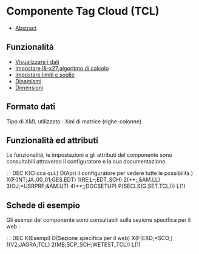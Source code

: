 # Componente Tag Cloud (TCL)
- [Abstract](Sorgenti/DOC/TA/B£AMO/LOCTCL_F00)

## Funzionalità
- [Visualizzare i dati](Sorgenti/DOC/TA/B£AMO/LOCTCL_F01)
- [Impostare l&-x27;algoritmo di calcolo](Sorgenti/DOC/TA/B£AMO/LOCTCL_F02)
- [Impostare limiti e soglie](Sorgenti/DOC/TA/B£AMO/LOCTCL_F03)
- [Dinamismi](Sorgenti/DOC/TA/B£AMO/LOCTCL_F04)
- [Dimensioni](Sorgenti/DOC/TA/B£AMO/LOCTCL_F05)

## Formato dati
Tipo di XML utilizzato :  Xml di matrice (righe-colonne)

## Funzionalità ed attributi
Le funzionalità, le impostazioni e gli attributi del componente sono consultabili attraverso il configuratore e la sua documentazione.

 :  : DEC K(Clicca qui.) D(Apri il configuratore per vedere tutte le possibilità.) X(F(INT;JA_00_01;GES.EDT) 1(RE;L-;EDT_SCH) 2(\*\*;;&AM.LL) 3(OJ;\*USRPRF;&AM.UT) 4(\*\*;;DOCSETUP) P(SECLS(G.SET.TCL))) L(1)

## Schede di esempio
Gli esempi del componente sono consultabili sulla sezione specifica per il web : 

 :  : DEC K(Esempi) D(Sezione specifica per il web) X(F(EXD;\*SCO;) 1(V2;JAGRA;TCL) 2(MB;SCP_SCH;WETEST_TCL)) L(1)
